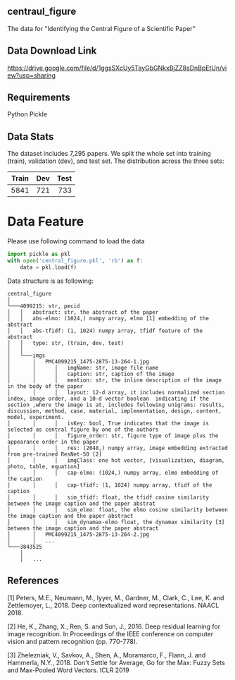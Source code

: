 ## centraul_figure
The data for "Identifying the Central Figure of a Scientific Paper"

## Data Download Link

https://drive.google.com/file/d/1ggsSXcUy5TayGbGNkxBjZZ8sDnBpEtUn/view?usp=sharing


## Requirements

Python
Pickle


## Data Stats

The dataset includes 7,295 papers. We split the whole set into training (train), validation (dev), and test set. The distribution across the three sets:

| Train         | Dev           | Test  |
| ------------- |:-------------:| -----:|
| 5841          | 721           | 733   |



# Data Feature

Please use following command to load the data


```python
import pickle as pkl
with open('central_figure.pkl', 'rb') as f:
	data = pkl.load(f)
```

Data structure is as following:

```
central_figure
│      
└───4099215: str, pmcid
│   │   abstract: str, the abstract of the paper
│   │   abs-elmo: (1024,) numpy array, elmo [1] embedding of the abstract
│   │   abs-tfidf: (1, 1024) numpy array, tfidf feature of the abstract
│   │   type: str, (train, dev, test)
│   │   
│   └───imgs
│       │   PMC4099215_1475-2875-13-264-1.jpg
│       │      │   imgName: str, image file name
│       │      │   caption: str, caption of the image
│       │      │   mention: str, the inline description of the image in the body of the paper
│       │      │   layout: 12-d array, it includes normalized section index, image order, and a 10-d vector boolean  indicating if the section ,where the image is at, includes following unigrams: results, discussion, method, case, material, implementation, design, content, model, experiment.
│       │      │   isKey: bool, True indicates that the image is selected as central figure by one of the authors
│       │      │   figure_order: str, figure type of image plus the appearance order in the paper
│       │      │   res: (2048,) numpy array, image embedding extracted from pre-trained ResNet-50 [2]
│       │      │   imgClass: one hot vector, [visualization, diagram, photo, table, equation]
│       │      │   cap-elmo: (1024,) numpy array, elmo embedding of the caption
│       │      │   cap-tfidf: (1, 1024) numpy array, tfidf of the caption
│       │      │   sim_tfidf: float, the tfidf cosine similarity between the image caption and the paper abstrat 
│       │      │   sim_elmo: float, the elmo cosine similarity between the image caption and the paper abstract
│       │      │   sim_dynamax-elmo float, the dynamax similarity [3] between the image caption and the paper abstract
│       │   PMC4099215_1475-2875-13-264-2.jpg
│       │   ...
└───3843525
    │   
    │   ...
```



## References
[1] Peters, M.E., Neumann, M., Iyyer, M., Gardner, M., Clark, C., Lee, K. and Zettlemoyer, L., 2018. Deep contextualized word representations. NAACL 2018.

[2] He, K., Zhang, X., Ren, S. and Sun, J., 2016. Deep residual learning for image recognition. In Proceedings of the IEEE conference on computer vision and pattern recognition (pp. 770-778).

[3] Zhelezniak, V., Savkov, A., Shen, A., Moramarco, F., Flann, J. and Hammerla, N.Y., 2018. Don't Settle for Average, Go for the Max: Fuzzy Sets and Max-Pooled Word Vectors. ICLR 2019





